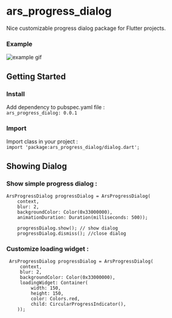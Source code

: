 # ars_progress_dialog  
  Nice customizable progress dialog package for Flutter projects.

### Example
![example gif](https://raw.githubusercontent.com/arsamme/flutter-progress-dialog/main/example/doc/example.gif)

## Getting Started    
 ### Install  
Add dependency to pubspec.yaml file :  
`ars_progress_dialog: 0.0.1`  
  
### Import  
Import class in your project :  
`import 'package:ars_progress_dialog/dialog.dart';`  
  
## Showing Dialog  
### Show simple progress dialog :  

```  
ArsProgressDialog progressDialog = ArsProgressDialog(
	context,
	blur: 2,
	backgroundColor: Color(0x33000000),
	animationDuration: Duration(milliseconds: 500));
	
	progressDialog.show(); // show dialog
	progressDialog.dismiss(); //close dialog
``` 
  
### Customize loading widget :  
  
```  
 ArsProgressDialog progressDialog = ArsProgressDialog(
	 context,
	 blur: 2,
	 backgroundColor: Color(0x33000000),
	 loadingWidget: Container(
		 width: 150,
		 height: 150,
		 color: Colors.red,
		 child: CircularProgressIndicator(),    
    ));  
```